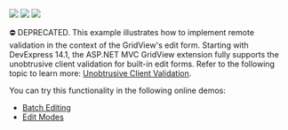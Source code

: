 <!-- default badges list -->
![](https://img.shields.io/endpoint?url=https://codecentral.devexpress.com/api/v1/VersionRange/134060134/14.1.3%2B)
[![](https://img.shields.io/badge/Open_in_DevExpress_Support_Center-FF7200?style=flat-square&logo=DevExpress&logoColor=white)](https://supportcenter.devexpress.com/ticket/details/T191019)
[![](https://img.shields.io/badge/📖_How_to_use_DevExpress_Examples-e9f6fc?style=flat-square)](https://docs.devexpress.com/GeneralInformation/403183)
<!-- default badges end -->
⛔ DEPRECATED. This example illustrates how to implement remote validation in the context of the GridView's edit form. Starting with DevExpress 14.1, the ASP.NET MVC GridView extension fully supports the unobtrusive client validation for built-in edit forms. Refer to the following topic to learn more: <a href="https://docs.devexpress.com/AspNetMvc/12060/components/data-editors-extensions/common-concepts/validation/unobtrusive-client-validation">Unobtrusive Client Validation</a>.

You can try this functionality in the following online demos:

- <a href="https://demos.devexpress.com/MVCxGridViewDemos/Editing/BatchEditing">Batch Editing</a>
- <a href="https://demos.devexpress.com/MVCxGridViewDemos/Editing/EditModes">Edit Modes</a>
